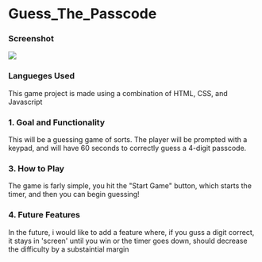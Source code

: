 # Guess_The_Passcode

### Screenshot

![](..assets/P1Capture.png)

### Langueges Used

This game project is made using a combination of HTML, CSS, and Javascript

### 1. Goal and Functionality

This will be a guessing game of sorts. The player will be prompted with a keypad, and will have 60 seconds to correctly guess a 4-digit passcode. 

### 3. How to Play

The game is farly simple, you hit the "Start Game" button, which starts the timer, and then you can begin guessing!

### 4. Future Features

In the future, i would like to add a feature where, if you guss a digit correct, it stays in 'screen' until you win or the timer goes down, should decrease the difficulty by a substaintial margin
